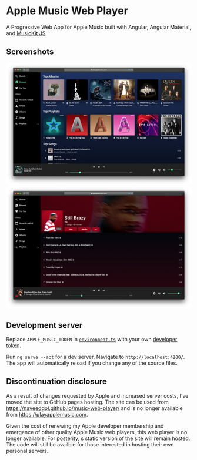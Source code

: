 # Apple Music Web Player

A Progressive Web App for Apple Music built with Angular, Angular Material, and [MusicKit JS](https://developer.apple.com/documentation/musickitjs).

## Screenshots

![browse.png](./screenshots/browse.png)
![album.png](./screenshots/album.png)

## Development server

Replace `APPLE_MUSIC_TOKEN` in [`environment.ts`](src/environments/environment.ts) with your own [developer token](https://developer.apple.com/documentation/applemusicapi/getting_keys_and_creating_tokens).

Run `ng serve --aot` for a dev server. Navigate to `http://localhost:4200/`. The app will automatically reload if you change any of the source files.

## Discontinuation disclosure

As a result of changes requested by Apple and increased server costs, I've moved the site to GitHub pages hosting. The site can be used from https://naveedgol.github.io/music-web-player/ and is no longer available from https://playapplemusic.com.

Given the cost of renewing my Apple developer membership and emergence of other quality Apple Music web players, this web player is no longer available. For posterity, s static version of the site will remain hosted. The code will still be availble for those interested in hosting their own personal servers.